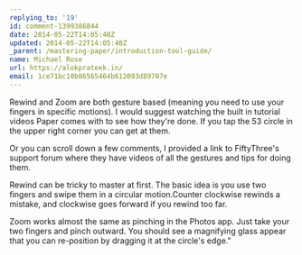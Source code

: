 ```yaml
---
replying_to: '19'
id: comment-1399386844
date: 2014-05-22T14:05:48Z
updated: 2014-05-22T14:05:48Z
_parent: /mastering-paper/introduction-tool-guide/
name: Michael Rose
url: https://alokprateek.in/
email: 1ce71bc10b86565464b612093d89707e
---
```


Rewind and Zoom are both gesture based (meaning you need to use your fingers in
specific motions). I would suggest watching the built in tutorial videos Paper
comes with to see how they're done. If you tap the 53 circle in the upper right
corner you can get at them.

Or you can scroll down a few comments, I provided a link to FiftyThree's support
forum where they have videos of all the gestures and tips for doing them.

Rewind can be tricky to master at first. The basic idea is you use two fingers
and swipe them in a circular motion.Counter clockwise rewinds a mistake, and
clockwise goes forward if you rewind too far.

Zoom works almost the same as pinching in the Photos app. Just take your two
fingers and pinch outward. You should see a magnifying glass appear that you can
re-position by dragging it at the circle's edge."
